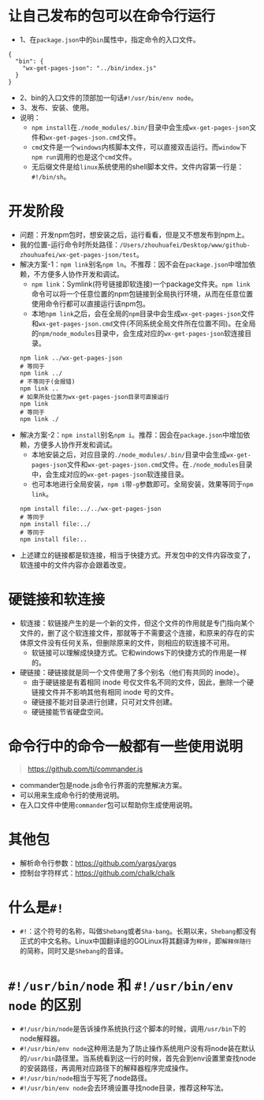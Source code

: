 # 让自己发布的包可以在命令行运行
* 1、在`package.json`中的`bin`属性中，指定命令的入口文件。
```
{
  "bin": {
    "wx-get-pages-json": "../bin/index.js"
  }
}
```
* 2、bin的入口文件的顶部加一句话`#!/usr/bin/env node`。
* 3、发布、安装、使用。
* 说明：
    - `npm install`在`./node_modules/.bin/`目录中会生成`wx-get-pages-json`文件和`wx-get-pages-json.cmd`文件。
    - `cmd`文件是一个`windows`内核脚本文件，可以直接双击运行。而`window`下`npm run`调用的也是这个`cmd`文件。
    - 无后缀文件是给`linux`系统使用的shell脚本文件。文件内容第一行是：`#!/bin/sh`。

# 开发阶段
* 问题：开发npm包时，想安装之后，运行看看，但是又不想发布到npm上。
* 我的位置-运行命令时所处路径：`/Users/zhouhuafei/Desktop/www/github-zhouhuafei/wx-get-pages-json/test`。
* 解决方案-1：`npm link`别名`npm ln`。不推荐：因不会在`package.json`中增加依赖，不方便多人协作开发和调试。
    - `npm link`：Symlink(符号链接即软连接)一个package文件夹。`npm link`命令可以将一个任意位置的npm包链接到全局执行环境，从而在任意位置使用命令行都可以直接运行该npm包。
    - 本地`npm link`之后，会在全局的`npm`目录中会生成`wx-get-pages-json`文件和`wx-get-pages-json.cmd`文件(不同系统全局文件所在位置不同)。在全局的`npm/node_modules`目录中，会生成对应的`wx-get-pages-json`软连接目录。
    ```
    npm link ../wx-get-pages-json
    # 等同于
    npm link ../
    # 不等同于(会报错)
    npm link ..
    # 如果所处位置为wx-get-pages-json目录可直接运行
    npm link
    # 等同于
    npm link ./
    ```
* 解决方案-2：`npm install`别名`npm i`。推荐：因会在`package.json`中增加依赖，方便多人协作开发和调试。
    - 本地安装之后，对应目录的`./node_modules/.bin/`目录中会生成`wx-get-pages-json`文件和`wx-get-pages-json.cmd`文件。在`./node_modules`目录中，会生成对应的`wx-get-pages-json`软连接目录。
    - 也可本地进行全局安装，`npm i`带`-g`参数即可。全局安装，效果等同于`npm link`。
    ```
    npm install file:../../wx-get-pages-json
    # 等同于
    npm install file:../
    # 等同于
    npm install file:..
    ```
* 上述建立的链接都是软连接，相当于快捷方式。开发包中的文件内容改变了，软连接中的文件内容亦会跟着改变。

# 硬链接和软连接
* 软连接：软链接产生的是一个新的文件，但这个文件的作用就是专门指向某个文件的，删了这个软连接文件，那就等于不需要这个连接，和原来的存在的实体原文件没有任何关系，但删除原来的文件，则相应的软连接不可用。
    - 软链接可以理解成快捷方式。它和windows下的快捷方式的作用是一样的。
* 硬链接：硬链接就是同一个文件使用了多个别名（他们有共同的 inode）。
    - 由于硬链接是有着相同 inode 号仅文件名不同的文件，因此，删除一个硬链接文件并不影响其他有相同 inode 号的文件。
    - 硬链接不能对目录进行创建，只可对文件创建。
    - 硬链接能节省硬盘空间。

# 命令行中的命令一般都有一些使用说明
> https://github.com/tj/commander.js
* commander包是node.js命令行界面的完整解决方案。
* 可以用来生成命令行的使用说明。
* 在入口文件中使用```commander```包可以帮助你生成使用说明。

# 其他包
* 解析命令行参数：https://github.com/yargs/yargs
* 控制台字符样式：https://github.com/chalk/chalk

# 什么是`#!`
* `#!`：这个符号的名称，叫做`Shebang`或者`Sha-bang`。长期以来，`Shebang`都没有正式的中文名称。Linux中国翻译组的GOLinux将其翻译为`释伴`，即`解释伴随行`的简称，同时又是`Shebang`的音译。

# ```#!/usr/bin/node``` 和 ```#!/usr/bin/env node``` 的区别
* ```#!/usr/bin/node```是告诉操作系统执行这个脚本的时候，调用```/usr/bin```下的node解释器。
* ```#!/usr/bin/env node```这种用法是为了防止操作系统用户没有将node装在默认的```/usr/bin```路径里。当系统看到这一行的时候，首先会到env设置里查找node的安装路径，再调用对应路径下的解释器程序完成操作。
* ```#!/usr/bin/node```相当于写死了node路径。
* ```#!/usr/bin/env node```会去环境设置寻找node目录，推荐这种写法。
